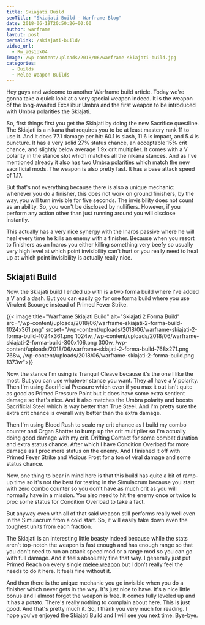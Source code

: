 ```yaml
---
title: Skiajati Build
seoTitle: "Skiajati Build - Warframe Blog"
date: 2018-06-19T20:50:26+00:00
author: warframe
layout: post
permalink: /skiajati-build/
video_url:
  - Rw_aGs1okO4
image: /wp-content/uploads/2018/06/warframe-skiajati-build.jpg
categories:
  - Builds
  - Melee Weapon Builds
---
```

Hey guys and welcome to another Warframe build article. Today we're gonna take a quick look at a very special weapon indeed. It is the weapon of the long-awaited Excalibur Umbra and the first weapon to be introduced with Umbra polarities the Skiajati.<!--more-->

So, first things first you get the Skiajati by doing the new Sacrifice questline. The Skiajati is a nikana that requires you to be at least mastery rank 11 to use it. And it does 77.1 damage per hit: 60.1 is slash, 11.6 is impact, and 5.4 is puncture. It has a very solid 27% status chance, an acceptable 15% crit chance, and slightly below average 1.9x crit multiplier. It comes with a V polarity in the stance slot which matches all the nikana stances. And as I've mentioned already it also has two [Umbra polarities](https://warframeblog.com/update-23-the-sacrifice/) which match the new sacrificial mods. The weapon is also pretty fast. It has a base attack speed of 1.17.

But that's not everything because there is also a unique mechanic: whenever you do a finisher, this does not work on ground finishers, by the way, you will turn invisible for five seconds. The invisibility does not count as an ability. So, you won't be disclosed by nullifiers. However, if you perform any action other than just running around you will disclose instantly.

This actually has a very nice synergy with the Inaros passive where he will heal every time he kills an enemy with a finisher. Because when you resort to finishers as an Inaros you either killing something very beefy so usually very high level at which point invisibility can't hurt or you really need to heal up at which point invisibility is actually really nice.

## Skiajati Build

Now, the Skiajati build I ended up with is a two forma build where I've added a V and a dash. But you can easily go for one forma build where you use Virulent Scourge instead of Primed Fever Strike.

{{< image title="Warframe Skiajati Build" alt="Skiajati 2 Forma Build" src="/wp-content/uploads/2018/06/warframe-skiajati-2-forma-build-1024x361.png" srcset="/wp-content/uploads/2018/06/warframe-skiajati-2-forma-build-1024x361.png 1024w, /wp-content/uploads/2018/06/warframe-skiajati-2-forma-build-300x106.png 300w, /wp-content/uploads/2018/06/warframe-skiajati-2-forma-build-768x271.png 768w, /wp-content/uploads/2018/06/warframe-skiajati-2-forma-build.png 1373w">}}

Now, the stance I'm using is Tranquil Cleave because it's the one I like the most. But you can use whatever stance you want. They all have a V polarity. Then I'm using Sacrificial Pressure which even if you max it out isn't quite as good as Primed Pressure Point but it does have some extra sentient damage so that's nice. And it also matches the Umbra polarity and boosts Sacrificial Steel which is way better than True Steel. And I'm pretty sure the extra crit chance is overall way better than the extra damage.

Then I'm using Blood Rush to scale my crit chance as I build my combo counter and Organ Shatter to bump up the crit multiplier so I'm actually doing good damage with my crit. Drifting Contact for some combat duration and extra status chance. After which I have Condition Overload for more damage as I proc more status on the enemy. And I finished it off with Primed Fever Strike and Vicious Frost for a ton of viral damage and some status chance.

Now, one thing to bear in mind here is that this build has quite a bit of ramp-up time so it's not the best for testing in the Simulacrum because you start with zero combo counter so you don't have as much crit as you will normally have in a mission. You also need to hit the enemy once or twice to proc some status for Condition Overload to take a fact.

But anyway even with all of that said weapon still performs really well even in the Simulacrum from a cold start. So, it will easily take down even the toughest units from each fraction.

The Skiajati is an interesting little beasty indeed because while the stats aren't top-notch the weapon is fast enough and has enough range so that you don't need to run an attack speed mod or a range mod so you can go with full damage. And it feels absolutely fine that way. I generally just put Primed Reach on every single [melee weapon](https://warframeblog.com/melee-weapons/) but I don't really feel the needs to do it here. It feels fine without it.

And then there is the unique mechanic you go invisible when you do a finisher which never gets in the way. It's just nice to have. It's a nice little bonus and I almost forgot the weapon is free. It comes fully leveled up and it has a potato. There's really nothing to complain about here. This is just good. And that's pretty much it. So, I thank you very much for reading. I hope you've enjoyed the Skiajati Build and I will see you next time. Bye-bye.